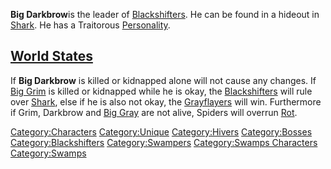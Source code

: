**Big Darkbrow**is the leader of
[Blackshifters](Blackshifters.md "wikilink"). He can be found in a hideout
in [Shark](Shark.md "wikilink"). He has a Traitorous
[Personality](Personality.md "wikilink").

## [World States](World_States.md "wikilink")

If **Big Darkbrow** is killed or kidnapped alone will not cause any
changes. If [Big Grim](Big_Grim.md "wikilink") is killed or kidnapped while
he is okay, the [Blackshifters](Blackshifters.md "wikilink") will rule over
[Shark](Shark.md "wikilink"), else if he is also not okay, the
[Grayflayers](Grayflayers.md "wikilink") will win. Furthermore if Grim,
Darkbrow and [Big Gray](Big_Gray.md "wikilink") are not alive, Spiders will
overrun [Rot](Rot.md "wikilink").

[Category:Characters](Category:Characters "wikilink")
[Category:Unique](Category:Unique "wikilink")
[Category:Hivers](Category:Hivers "wikilink")
[Category:Bosses](Category:Bosses "wikilink")
[Category:Blackshifters](Category:Blackshifters "wikilink")
[Category:Swampers](Category:Swampers "wikilink") [Category:Swamps
Characters](Category:Swamps_Characters "wikilink")
[Category:Swamps](Category:Swamps "wikilink")